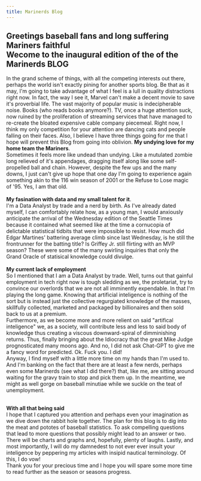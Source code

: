 ```yaml
---
title: Marinerds Blog
---
```


## Greetings baseball fans and long suffering Mariners faithful<br>Wecome to the inaugural edition of the of the Marinerds BLOG<br>


In the grand scheme of things, with all the competing interests out there, perhaps the world isn't exactly pining for another sports blog.
Be that as it may, I'm going to take advantage of what I feel is a lull in quality distractions right now. In fact, the way I see it, 
Marvel can't make a decent movie to save it's proverbial life. The vast majority of popular music is indecipherable noise. 
Books (who reads books anymore?). TV, once a huge attention suck, now ruined by the proliferation of streaming services that have managed to 
re-create the bloated expensive cable company piecemeal. Right now, I think my only competition for your attention are dancing cats
and people falling on their faces. Also, I believe I have three things going for me that I hope will prevent this Blog from going into oblivion.
<b>My undying love for my home team the Mariners</b>.
<br>Sometimes it feels more like undead than undying.  Like a mutulated zombie long relieved of it's appendages, dragging itself along like 
some self-propelled ball and chain. However, despite the few ups and the many downs, I just can't give up hope that one day I'm going to 
experience again something akin to the 116 win season of 2001 or the Refuse to Lose magic of '95. Yes, I am that old.<br><br> 
<b>My fasination with data and my small talent for it</b>.<br>
I'm a Data Analyst by trade and a nerd by birth. As I've already dated myself, I can comfortably relate how, as a young man, I would
anxiously anticipate the arrival of the Wednesday edition of the Seattle Times because it contained what seemed like at the time a 
cornucopia of delictable statistical tidbits that were impossible to resist.  How much did Edgar Martines' battering average climb 
since last Wednesday, is he still the frontrunner for the batting title? Is Griffey Jr. still flirting with an MVP season?  These were
some of the many swirling inquiries that only the Grand Oracle of statisical knowledge could divulge.<br><br>
<b>My current lack of employment</b><br>
So I mentioned that I am a Data Analyst by trade. Well, turns out that gainful employment in tech right now is tough sledding as we, the proletariat,
try to convince our overlords that we are not all imminently expendable. In that I'm playing the long game. Knowing that artificial inteligence
is nothing of the sort but is instead just the collective regurgiated knowledge of the masses, 
skillfully collected, marketed and packaged by billionaires and then sold back to us at a premium.<br> 
Furthermore, as we become more and more relient on said "artifical inteligence" we, as a society, will contribute less and less to said body 
of knowledge thus creating a viscous downward-spiral of dimminishing returns. Thus, finally bringing about the Idiocracy that the great Mike Judge
prognosticated many moons ago.  And no, I did not ask Chat-GPT to give me a fancy word for predicted. Ok. Fuck you. I did!<br>
Anyway, I find myself with a little more time on my hands than I'm used to. And I'm banking on the fact that there are at least a few
nerds, perhaps even some Marinerds (see what I did there?) that, like me, are sitting around waiting for the gravy train to stop and pick them up. 
In the meantime, we might as well gorge on baseball minutiae while we suckle on the teat of unemployment.<br><br>

<b>With all that being said</b><br>
I hope that I captured you attention and perhaps even your imagination as we dive down the rabbit hole together. The plan for this blog is to
dig into the meat and pototes of baseball statistics. To ask compelling questions that lead to more questions that possibly might lead to 
an answer or two.  There will be charts and graphs and, hopefully, plenty of laughs. 
Lastly, and most importantly, I will do my damnedest to not ever ever insult your inteligence by 
peppering my articles with insipid nautical terminology. Of this, I do vow!<br>
Thank you for your precious time and I hope you will spare some more time to read further as the season or seasons progress.